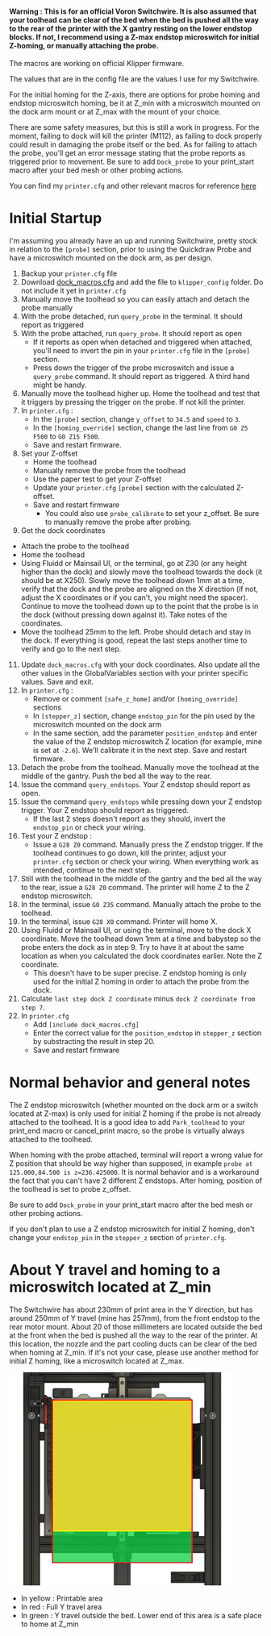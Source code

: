 #### Warning : This is for an official Voron Switchwire. It is also assumed that your toolhead can be clear of the bed when the bed is pushed all the way to the rear of the printer with the X gantry resting on the lower endstop blocks. If not, I recommend using a Z-max endstop microswitch for initial Z-homing, or manually attaching the probe.

The macros are working on official Klipper firmware.

The values that are in the config file are the values I use for my Switchwire.

For the initial homing for the Z-axis, there are options for probe homing and endstop microswitch homing, be it at Z_min with a microswitch mounted on the dock arm mount or at Z_max with the mount of your choice.

There are some safety measures, but this is still a work in progress. For the moment, failing to dock will kill the printer (M112), as failing to dock properly could result in damaging the probe itself or the bed. As for failing to attach the probe, you'll get an error message stating that the probe reports as triggered prior to movement. Be sure to add `Dock_probe` to your print_start macro after your bed mesh or other probing actions.

You can find my `printer.cfg` and other relevant macros for reference [here](https://github.com/hymness1/Switchwire_Things/tree/main/klipper_config)

# Initial Startup

I'm assuming you already have an up and running Switchwire, pretty stock in relation to the `[probe]` section, prior to using the Quickdraw Probe and have a microswitch mounted on the dock arm, as per design.

1. Backup your `printer.cfg` file
2. Download [dock_macros.cfg](https://raw.githubusercontent.com/hymness1/Quickdraw_VSW/main/klipper_config/dock_macros.cfg) and add the file to `klipper_config` folder. Do not include it yet in `printer.cfg`
3. Manually move the toolhead so you can easily attach and detach the probe manually
4. With the probe detached, run `query_probe` in the terminal. It should report as triggered
5. With the probe attached, run `query_probe`. It should report as open
   * If it reports as open when detached and triggered when attached, you'll need to invert the pin in your `printer.cfg` file in the `[probe]` section.
   * Press down the trigger of the probe microswitch and issue a `query_probe` command. It should report as triggered. A third hand might be handy.
6. Manually move the toolhead higher up. Home the toolhead and test that it triggers by pressing the trigger on the probe. If not kill the printer.
7. In `printer.cfg` :
   * In the `[probe]` section, change `y_offset` to `34.5` and `speed` to `3`.
   * In the `[homing_override]` section, change the last line from `G0 Z5 F500` to `G0 Z15 F500`.
   * Save and restart firmware.
9. Set your Z-offset
   * Home the toolhead
   * Manually remove the probe from the toolhead
   * Use the paper test to get your Z-offset
   * Update your `printer.cfg` `[probe]` section with the calculated Z-offset.
   * Save and restart firmware
     * You could also use `probe_calibrate` to set your z_offset. Be sure to manually remove the probe after probing.
10. Get the dock coordinates
   * Attach the probe to the toolhead
   * Home the toolhead
   * Using Fluidd or Mainsail UI, or the terminal, go at Z30 (or any height higher than the dock) and slowly move the toolhead towards the dock (it should be at X250). Slowly move the toolhead down 1mm at a time, verify that the dock and the probe are aligned on the X direction (if not, adjust the X coordinates or if you can't, you might need the spacer). Continue to move the toolhead down up to the point that the probe is in the dock (without pressing down against it). Take notes of the coordinates.
   * Move the toolhead 25mm to the left. Probe should detach and stay in the dock. If everything is good, repeat the last steps another time to verify and go to the next step.
11. Update `dock_macros.cfg` with your dock coordinates. Also update all the other values in the GlobalVariables section with your printer specific values. Save and exit.
12. In `printer.cfg` :
    * Remove or comment `[safe_z_home]` and/or `[homing_override]` sections
    * In `[stepper_z]` section, change `endstop_pin` for the pin used by the microswitch mounted on the dock arm
    * In the same section, add the parameter `position_endstop` and enter the value of the Z endstop microswitch Z location (for example, mine is set at `-2.6`). We'll calibrate it in the next step. Save and restart firmware.
13. Detach the probe from the toolhead. Manually move the toolhead at the middle of the gantry. Push the bed all the way to the rear.
14. Issue the command `query_endstops`. Your Z endstop should report as open.
15. Issue the command `query_endstops` while pressing down your Z endstop trigger. Your Z endstop should report as triggered.
    * If the last 2 steps doesn't report as they should, invert the `endstop_pin` or check your wiring.
16. Test your Z endstop :
    * Issue a `G28 Z0` command. Manually press the Z endstop trigger. If the toolhead continues to go down, kill the printer, adjust your `printer.cfg` section or check your wiring. When everything work as intended, continue to the next step.
17. Still with the toolhead in the middle of the gantry and the bed all the way to the rear, issue a `G28 Z0` command. The printer will home Z to the Z endstop microswitch.
18. In the terminal, issue `G0 Z35` command. Manually attach the probe to the toolhead.
19. In the terminal, issue `G28 X0` command. Printer will home X.
20. Using Fluidd or Mainsail UI, or using the terminal, move to the dock X coordinate. Move the toolhead down 1mm at a time and babystep so the probe enters the dock as in step 9. Try to have it at about the same location as when you calculated the dock coordinates earlier. Note the Z coordinate.
    * This doesn't have to be super precise. Z endstop homing is only used for the initial Z homing in order to attach the probe from the dock.
21. Calculate `last step dock Z coordinate` minus `dock Z coordinate from step 7`.
22. In `printer.cfg`
    * Add `[include dock_macros.cfg]`
    * Enter the correct value for the `position_endstop` in `stepper_z` section by substracting the result in step 20.
    * Save and restart firmware

# Normal behavior and general notes

The Z endstop microswitch (whether mounted on the dock arm or a switch located at Z-max) is only used for initial Z homing if the probe is not already attached to the toolhead. It is a good idea to add `Park_toolhead` to your print_end macro or cancel_print macro, so the probe is virtually always attached to the toolhead.

When homing with the probe attached, terminal will report a wrong value for Z position that should be way higher than supposed, in example `probe at 125.000,84.500 is z=236.425000`. It is normal behavior and is a workaround the fact that you can't have 2 different Z endstops. After homing, position of the toolhead is set to probe z_offset.

Be sure to add `Dock_probe` in your print_start macro after the bed mesh or other probing actions.

If you don't plan to use a Z endstop microswitch for initial Z homing, don't change your `endstop_pin` in the `stepper_z` section of `printer.cfg`.

# About Y travel and homing to a microswitch located at Z_min

The Switchwire has about 230mm of print area in the Y direction, but has around 250mm of Y travel (mine has 257mm), from the front endstop to the rear motor mount. About 20 of those millimeters are located outside the bed at the front when the bed is pushed all the way to the rear of the printer. At this location, the nozzle and the part cooling ducts can be clear of the bed when homing at Z_min. If it's not your case, please use another method for initial Z homing, like a microswitch located at Z_max.

![SW_Y_travel](../Pictures/SW_Y_travel.png)
* In yellow : Printable area
* In red : Full Y travel area
* In green : Y travel outside the bed. Lower end of this area is a safe place to home at Z_min
